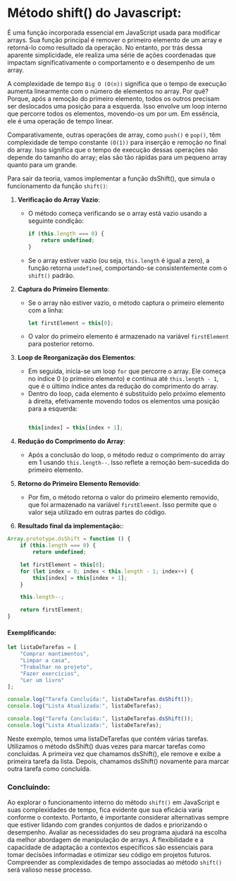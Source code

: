 # Método shift() do Javascript:

É uma função incorporada essencial em JavaScript usada para modificar arrays. Sua função principal é remover o primeiro elemento de um array e retorná-lo como resultado da operação. No entanto, por trás dessa aparente simplicidade, ele realiza uma série de ações coordenadas que impactam significativamente o comportamento e o desempenho de um array.

A complexidade de tempo `Big O (O(n))` significa que o tempo de execução aumenta linearmente com o número de elementos no array. Por quê? Porque, após a remoção do primeiro elemento, todos os outros precisam ser deslocados uma posição para a esquerda. Isso envolve um loop interno que percorre todos os elementos, movendo-os um por um. Em essência, ele é uma operação de tempo linear.

Comparativamente, outras operações de array, como `push()` e `pop()`, têm complexidade de tempo constante `(O(1))` para inserção e remoção no final do array. Isso significa que o tempo de execução dessas operações não depende do tamanho do array; elas são tão rápidas para um pequeno array quanto para um grande.

Para sair da teoria, vamos implementar a função dsShift(), que simula o funcionamento da função `shift()`:

1. **Verificação do Array Vazio**:
    - O método começa verificando se o array está vazio usando a seguinte condição:

        ```javascript
        if (this.length === 0) {
            return undefined;
        }
        ```
    - Se o array estiver vazio (ou seja, `this.length` é igual a zero), a função retorna `undefined`, comportando-se consistentemente com o `shift()` padrão.

2. **Captura do Primeiro Elemento**:
    - Se o array não estiver vazio, o método captura o primeiro elemento com a linha:

        ```javascript
        let firstElement = this[0];
        ```

    - O valor do primeiro elemento é armazenado na variável `firstElement` para posterior retorno.

3. **Loop de Reorganização dos Elementos**:

    - Em seguida, inicia-se um loop `for` que percorre o array. Ele começa no índice 0 (o primeiro elemento) e continua até `this.length - 1`, que é o último índice antes da redução do comprimento do array.
    - Dentro do loop, cada elemento é substituído pelo próximo elemento à direita, efetivamente movendo todos os elementos uma posição para a esquerda:
        ```javascript

        this[index] = this[index + 1];

        ```

4. **Redução do Comprimento do Array**:
    - Após a conclusão do loop, o método reduz o comprimento do array em 1 usando `this.length--`. Isso reflete a remoção bem-sucedida do primeiro elemento.

5. **Retorno do Primeiro Elemento Removido**:
    - Por fim, o método retorna o valor do primeiro elemento removido, que foi armazenado na variável `firstElement`. Isso permite que o valor seja utilizado em outras partes do código.


6. **Resultado final da implementação:**:

```javascript
Array.prototype.dsShift = function () {
    if (this.length === 0) {
        return undefined; 

    let firstElement = this[0]; 
    for (let index = 0; index < this.length - 1; index++) {
        this[index] = this[index + 1]; 
    }

    this.length--;

    return firstElement;
}
```

#### Exemplificando:

```javascript
let listaDeTarefas = [
    "Comprar mantimentos",
    "Limpar a casa",
    "Trabalhar no projeto",
    "Fazer exercícios",
    "Ler um livro"
];

console.log("Tarefa Concluída:", listaDeTarefas.dsShift());
console.log("Lista Atualizada:", listaDeTarefas);

console.log("Tarefa Concluída:", listaDeTarefas.dsShift());
console.log("Lista Atualizada:", listaDeTarefas);

```

Neste exemplo, temos uma listaDeTarefas que contém várias tarefas. Utilizamos o método dsShift() duas vezes para marcar tarefas como concluídas. A primeira vez que chamamos dsShift(), ele remove e exibe a primeira tarefa da lista. Depois, chamamos dsShift() novamente para marcar outra tarefa como concluída. 

### Concluíndo:

Ao explorar o funcionamento interno do método `shift()` em JavaScript e suas complexidades de tempo, fica evidente que sua eficácia varia conforme o contexto. Portanto, é importante considerar alternativas sempre que estiver lidando com grandes conjuntos de dados e priorizando o desempenho. Avaliar as necessidades do seu programa ajudará na escolha da melhor abordagem de manipulação de arrays. A flexibilidade e a capacidade de adaptação a contextos específicos são essenciais para tomar decisões informadas e otimizar seu código em projetos futuros. Compreender as complexidades de tempo associadas ao método `shift()` será valioso nesse processo.